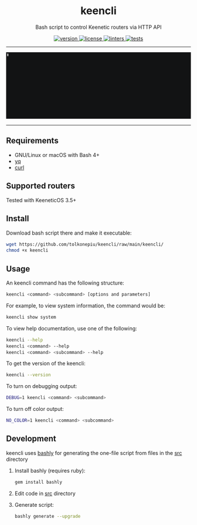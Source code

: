<div align='center'><!-- markdownlint-disable-line -->

# keencli

Bash script to control Keenetic routers via HTTP API

[
![version](https://img.shields.io/github/v/release/tolkonepiu/keencli?label=version)
](https://github.com/tolkonepiu/keencli/releases/latest)
[
![license](https://img.shields.io/github/license/tolkonepiu/keencli)
](LICENSE)
[
![linters](https://github.com/tolkonepiu/keencli/actions/workflows/linters.yml/badge.svg?branch=main)
](https://github.com/tolkonepiu/keencli/actions/workflows/linters.yml?query=branch%3Amain)
[
![tests](https://github.com/tolkonepiu/keencli/actions/workflows/tests.yml/badge.svg?branch=main)
](https://github.com/tolkonepiu/keencli/actions/workflows/tests.yml?query=branch%3Amain)

---

[![keencli](keencli.gif)](https://asciinema.org/a/612771?autoplay=1)

---

</div><!-- markdownlint-disable-line -->

## Requirements

- GNU/Linux or macOS with Bash 4+
- [yq](https://mikefarah.gitbook.io/yq/)
- [curl](https://curl.se)

## Supported routers

Tested with KeeneticOS 3.5+

## Install

Download bash script there and make it executable:

```sh
wget https://github.com/tolkonepiu/keencli/raw/main/keencli/
chmod +x keencli
```

## Usage

An keencli command has the following structure:

```sh
keencli <command> <subcommand> [options and parameters]
```

For example, to view system information, the command would be:

```sh
keencli show system
```

To view help documentation, use one of the following:

```sh
keencli --help
keencli <command> --help
keencli <command> <subcommand> --help
```

To get the version of the keencli:

```sh
keencli --version
```

To turn on debugging output:

```sh
DEBUG=1 keencli <command> <subcommand>
```

To turn off color output:

```sh
NO_COLOR=1 keencli <command> <subcommand>
```

## Development

keencli uses [bashly](https://github.com/DannyBen/bashly/) for generating
the one-file script from files in the [src](src) directory

1. Install bashly (requires ruby):

   ```sh
   gem install bashly
   ```

1. Edit code in [src](src) directory

1. Generate script:

   ```sh
   bashly generate --upgrade
   ```
